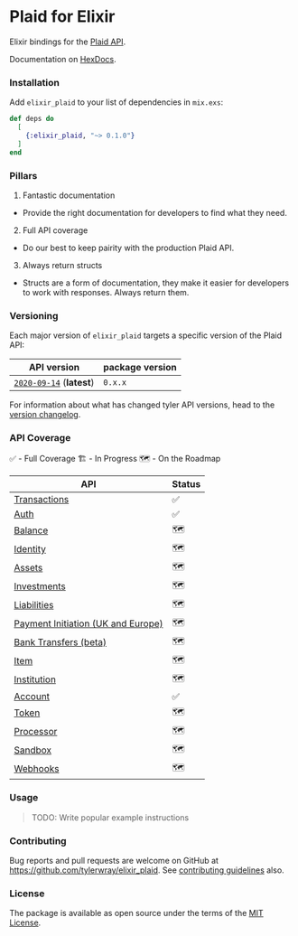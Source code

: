 # Plaid for Elixir

Elixir bindings for the [Plaid API](https://plaid.com/docs/api).

Documentation on [HexDocs](https://hexdocs.pm/elixir_plaid).

### Installation

Add `elixir_plaid` to your list of dependencies in `mix.exs`:

```elixir
def deps do
  [
    {:elixir_plaid, "~> 0.1.0"}
  ]
end
```

### Pillars

1. Fantastic documentation

- Provide the right documentation for developers to find what they need.

2. Full API coverage

- Do our best to keep pairity with the production Plaid API.

3. Always return structs

- Structs are a form of documentation, they make it easier for developers to work with responses. Always return them.

### Versioning

Each major version of `elixir_plaid` targets a specific version of the Plaid API:

| API version                                         | package version |
| --------------------------------------------------- | --------------- |
| [`2020-09-14`][api-version-2020-09-14] (**latest**) | `0.x.x`         |

For information about what has changed tyler API versions, head to the [version changelog][version-changelog].

### API Coverage

✅ - Full Coverage
🏗 - In Progress
🗺 - On the Roadmap

| API                                                                                                         | Status |
| ----------------------------------------------------------------------------------------------------------- | ------ |
| [Transactions](https://plaid.com/docs/api/products/#transactions)                                           | ✅     |
| [Auth](https://plaid.com/docs/api/products/#auth)                                                           | ✅     |
| [Balance](https://plaid.com/docs/api/products/#balance)                                                     | 🗺      |
| [Identity](https://plaid.com/docs/api/products/#identity)                                                   | 🗺      |
| [Assets](https://plaid.com/docs/api/products/#assets)                                                       | 🗺      |
| [Investments](https://plaid.com/docs/api/products/#investments)                                             | 🗺      |
| [Liabilities](https://plaid.com/docs/api/products/#liabilities)                                             | 🗺      |
| [Payment Initiation (UK and Europe)](https://plaid.com/docs/api/products/#payment-initiation-uk-and-europe) | 🗺      |
| [Bank Transfers (beta)](https://plaid.com/docs/api/products/#bank-transfers-beta)                           | 🗺      |
| [Item](https://plaid.com/docs/api/items/)                                                                   | 🗺      |
| [Institution](https://plaid.com/docs/api/institutions/)                                                     | 🗺      |
| [Account](https://plaid.com/docs/api/accounts/)                                                             | ✅     |
| [Token](https://plaid.com/docs/api/tokens/)                                                                 | 🗺      |
| [Processor](https://plaid.com/docs/api/processors/)                                                         | 🗺      |
| [Sandbox](https://plaid.com/docs/api/sandbox/)                                                              | 🗺      |
| [Webhooks](https://plaid.com/docs/api/webhooks/)                                                            | 🗺      |

### Usage

> TODO: Write popular example instructions

### Contributing

Bug reports and pull requests are welcome on GitHub at https://github.com/tylerwray/elixir_plaid. See [contributing guidelines](CONTRIBUTING.md) also.

### License

The package is available as open source under the terms of the [MIT License](http://opensource.org/licenses/MIT).

[version-changelog]: https://plaid.com/docs/api/versioning/
[api-version-2020-09-14]: https://plaid.com/docs/api/versioning/#2020-09-14
